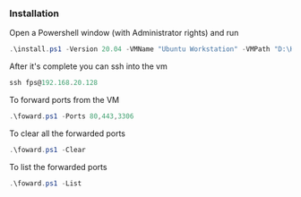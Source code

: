 ### Installation

Open a Powershell window (with Administrator rights) and run
```powershell
.\install.ps1 -Version 20.04 -VMName "Ubuntu Workstation" -VMPath "D:\Hyper-V"
```

After it's complete you can ssh into the vm
```powershell
ssh fps@192.168.20.128
```

To forward ports from the VM
```powershell
.\foward.ps1 -Ports 80,443,3306
```

To clear all the forwarded ports
```powershell
.\foward.ps1 -Clear
```

To list the forwarded ports
```powershell
.\foward.ps1 -List
```
